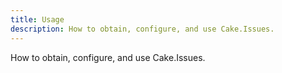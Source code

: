 ```yaml
---
title: Usage
description: How to obtain, configure, and use Cake.Issues.
---
```


How to obtain, configure, and use Cake.Issues.
